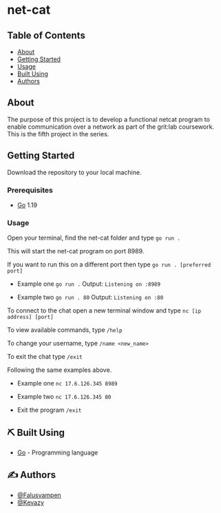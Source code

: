 # net-cat

## Table of Contents

- [About](#about)
- [Getting Started](#getting_started)
- [Usage](#usage)
- [Built Using](#⛏️-built-using)
- [Authors](#✍️-authors)

## About <a name = "about"></a>

The purpose of this project is to develop a functional netcat program to enable communication over a network as part of the grit:lab coursework.
This is the fifth project in the series.
## Getting Started <a name = "getting_started"></a>

Download the repository to your local machine.

### Prerequisites

- [Go](https://go.dev/) 1.19

### Usage

Open your terminal, find the net-cat folder and type `go run .`

This will start the net-cat program on port 8989.

If you want to run this on a different port then type `go run . [preferred port]`

- Example one `go run .`
  Output: `Listening on :8989`

- Example two `go run . 80`
  Output: `Listening on :80`

To connect to the chat open a new terminal window and type `nc [ip address] [port]`

To view available commands, type `/help`

To change your username, type `/name <new_name>`

To exit the chat type `/exit`

Following the same examples above.

- Example one `nc 17.6.126.345 8989`

- Example two `nc 17.6.126.345 80`

- Exit the program `/exit`

## ⛏️ Built Using <a name = "built_using"></a>

- [Go](https://go.dev/) - Programming language

## ✍️ Authors <a name = "authors"></a>

- [@Falusvampen](https://github.com/Falusvampen)
- [@Kevazy](https://github.com/kevazy)
